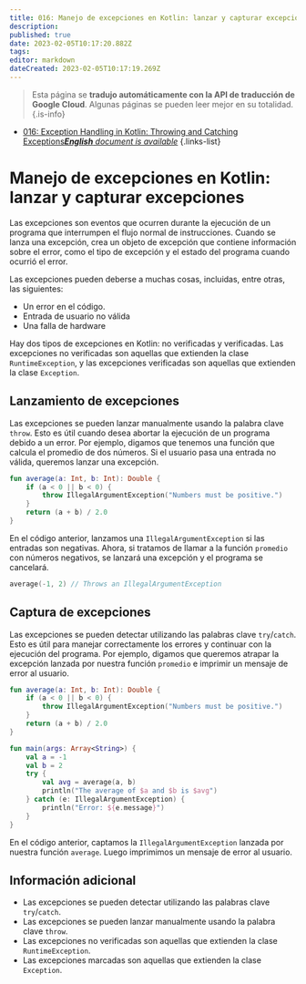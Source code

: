 ```yaml
---
title: 016: Manejo de excepciones en Kotlin: lanzar y capturar excepciones
description: 
published: true
date: 2023-02-05T10:17:20.882Z
tags: 
editor: markdown
dateCreated: 2023-02-05T10:17:19.269Z
---
```


> Esta página se **tradujo automáticamente con la API de traducción de Google Cloud**.
Algunas páginas se pueden leer mejor en su totalidad.{.is-info}



- [016: Exception Handling in Kotlin: Throwing and Catching Exceptions***English** document is available*](/en/Knowledge-base/Kotlin/Learning/016-exception-handling-in-kotlin-throwing-and-catching-exceptions)
{.links-list}


# Manejo de excepciones en Kotlin: lanzar y capturar excepciones

Las excepciones son eventos que ocurren durante la ejecución de un programa que interrumpen el flujo normal de instrucciones. Cuando se lanza una excepción, crea un objeto de excepción que contiene información sobre el error, como el tipo de excepción y el estado del programa cuando ocurrió el error.

Las excepciones pueden deberse a muchas cosas, incluidas, entre otras, las siguientes:

- Un error en el código.
- Entrada de usuario no válida
- Una falla de hardware

Hay dos tipos de excepciones en Kotlin: no verificadas y verificadas. Las excepciones no verificadas son aquellas que extienden la clase ```RuntimeException```, y las excepciones verificadas son aquellas que extienden la clase ```Exception```.

## Lanzamiento de excepciones

Las excepciones se pueden lanzar manualmente usando la palabra clave ```throw```. Esto es útil cuando desea abortar la ejecución de un programa debido a un error. Por ejemplo, digamos que tenemos una función que calcula el promedio de dos números. Si el usuario pasa una entrada no válida, queremos lanzar una excepción.

```kotlin
fun average(a: Int, b: Int): Double {
    if (a < 0 || b < 0) {
        throw IllegalArgumentException("Numbers must be positive.")
    }
    return (a + b) / 2.0
}
```

En el código anterior, lanzamos una ```IllegalArgumentException``` si las entradas son negativas. Ahora, si tratamos de llamar a la función ```promedio``` con números negativos, se lanzará una excepción y el programa se cancelará.

```kotlin
average(-1, 2) // Throws an IllegalArgumentException
```

## Captura de excepciones

Las excepciones se pueden detectar utilizando las palabras clave ```try```/```catch```. Esto es útil para manejar correctamente los errores y continuar con la ejecución del programa. Por ejemplo, digamos que queremos atrapar la excepción lanzada por nuestra función ```promedio``` e imprimir un mensaje de error al usuario.

```kotlin
fun average(a: Int, b: Int): Double {
    if (a < 0 || b < 0) {
        throw IllegalArgumentException("Numbers must be positive.")
    }
    return (a + b) / 2.0
}

fun main(args: Array<String>) {
    val a = -1
    val b = 2
    try {
        val avg = average(a, b)
        println("The average of $a and $b is $avg")
    } catch (e: IllegalArgumentException) {
        println("Error: ${e.message}")
    }
}
```

En el código anterior, captamos la ```IllegalArgumentException``` lanzada por nuestra función ```average```. Luego imprimimos un mensaje de error al usuario.

## Información adicional

- Las excepciones se pueden detectar utilizando las palabras clave ```try```/```catch```.
- Las excepciones se pueden lanzar manualmente usando la palabra clave ```throw```.
- Las excepciones no verificadas son aquellas que extienden la clase ```RuntimeException```.
- Las excepciones marcadas son aquellas que extienden la clase ```Exception```.